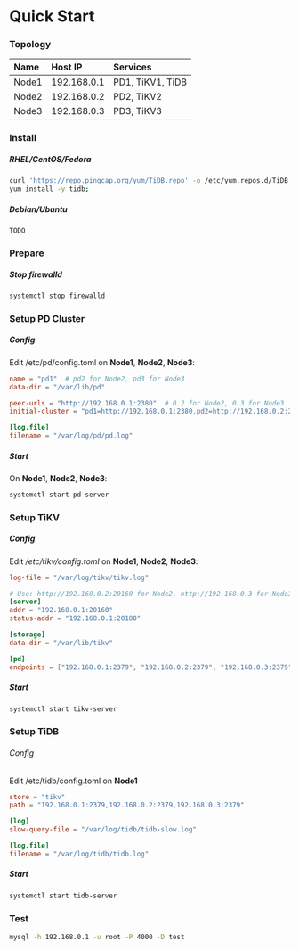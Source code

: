 # Quick Start

### Topology

| Name  | Host IP | Services |
| :-- | :-- | :-------------- |
| Node1 | 192.168.0.1 | PD1, TiKV1, TiDB |
| Node2 | 192.168.0.2 | PD2, TiKV2 |
| Node3 | 192.168.0.3 | PD3, TiKV3 |

### Install

##### RHEL/CentOS/Fedora

```bash
curl 'https://repo.pingcap.org/yum/TiDB.repo' -o /etc/yum.repos.d/TiDB.repo;
yum install -y tidb;
```

##### Debian/Ubuntu

    TODO

### Prepare

##### Stop firewalld

```bash
systemctl stop firewalld
```

### Setup PD Cluster

##### Config

Edit /etc/pd/config.toml on **Node1**, **Node2**, **Node3**:

```toml
name = "pd1"  # pd2 for Node2, pd3 for Node3
data-dir = "/var/lib/pd"

peer-urls = "http://192.168.0.1:2380"  # 0.2 for Node2, 0.3 for Node3
initial-cluster = "pd1=http://192.168.0.1:2380,pd2=http://192.168.0.2:2380,pd3=http://192.168.0.3:2380"

[log.file]
filename = "/var/log/pd/pd.log"
```

##### Start

On **Node1**, **Node2**, **Node3**:

```bash
systemctl start pd-server
```

### Setup TiKV

##### Config

Edit  */etc/tikv/config.toml* on **Node1**, **Node2**, **Node3**:

```toml
log-file = "/var/log/tikv/tikv.log"

# Use: http://192.168.0.2:20160 for Node2, http://192.168.0.3 for Node3
[server]
addr = "192.168.0.1:20160"
status-addr = "192.168.0.1:20180"

[storage]
data-dir = "/var/lib/tikv"

[pd]
endpoints = ["192.168.0.1:2379", "192.168.0.2:2379", "192.168.0.3:2379"]

```

##### Start

```bash
systemctl start tikv-server
```

### Setup TiDB

###### Config

Edit /etc/tidb/config.toml on **Node1**

```toml
store = "tikv"
path = "192.168.0.1:2379,192.168.0.2:2379,192.168.0.3:2379"

[log]
slow-query-file = "/var/log/tidb/tidb-slow.log"

[log.file]
filename = "/var/log/tidb/tidb.log"
```

##### Start

```bash
systemctl start tidb-server
```

### Test

```bash
mysql -h 192.168.0.1 -u root -P 4000 -D test
```
